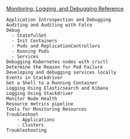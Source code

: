 
[Monitoring, Logging, and Debugging Reference](https://kubernetes.io/docs/tasks/debug-application-cluster/debug-application-introspection/)

```
Application Introspection and Debugging
Auditing and Auditing with Falco
Debug 
  - StatefulSet
  - Init Containers
  - Pods and ReplicationControllers
  - Running Pods
  - Services
Debugging Kubernetes nodes with crictl
Determine the Reason for Pod Failure
Developing and debugging services locally
Events in Stackdriver
Get a Shell to a Running Container
Logging Using Elasticsearch and Kibana
Logging Using Stackdriver
Monitor Node Health
Resource metrics pipeline
Tools for Monitoring Resources
Troubleshoot
    - Applications
    - Clusters
Troubleshooting
```
